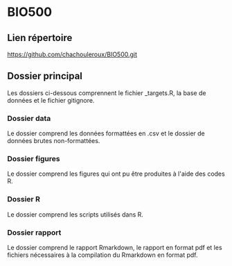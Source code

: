 # BIO500

## Lien répertoire

https://github.com/chachouleroux/BIO500.git

## Dossier principal

Les dossiers ci-dessous comprennent le fichier _targets.R, la base de données et le fichier gitignore.

### Dossier data

Le dossier comprend les données formattées en .csv et le dossier de données brutes non-formattées.

### Dossier figures

Le dossier comprend les figures qui ont pu être produites à l'aide des codes R.

### Dossier R

Le dossier comprend les scripts utilisés dans R.

### Dossier rapport

Le dossier comprend le rapport Rmarkdown, le rapport en format pdf et les fichiers nécessaires à la compilation du Rmarkdown en format pdf.
